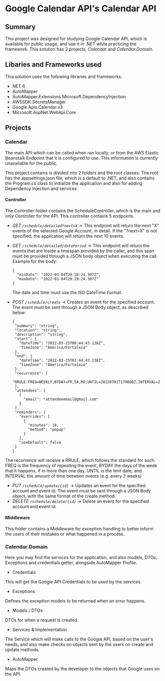 # Google Calendar API's Calendar API

## Summary

This project was designed for studying Google Calendar API, which is available for public usage, and use it in .NET while practicing the framework. This solution has 2 projects, *Calendar* and *Calendar.Domain*.

## Libaries and Frameworks used

This solution uses the following libraries and frameworks:

* NET 6
* AutoMapper
* AutoMapper.Extensions.Microsoft.DependencyInjection
* AWSSDK.SecretsManager
* Google.Apis.Calendar.v3
* Microsoft.AspNet.WebApi.Core

## Projects

### Calendar

The main API which can be called when ran locally, or from the AWS Elastic Beanstalk Endpoint that it is configured to use. This information is currently unavailable for the public.

This project contains is divided into 2 folders and the root classes. The root has the appsettings.json file, which is a default to .NET, and also contains the Program.cs class to initialize the application and also for adding Dependency Injection and services.

#### Controller 

The Controller folder contains the ScheduleController, which is the main and only Controller for the API. This controller contains 5 endpoints.

 * *GET `/schedule/detailed?next=X`* -> This endpoint will return the next "X" events of the selected Google Account, in detail. If the "?next=X" is not specified, the application will return the next 10 events.

 * *GET `/schedule/detailed/datePeriod`* -> This endpoint will return the events that are inside a timespan provided by the caller, and this span must be provided through a JSON body object when executing the call.
	Example for the body:
	```
	{
	  "minDate": "2022-03-04T20:18:24.307Z",
	  "maxDate": "2022-03-04T20:19:24.307Z"
	}
	```
	The date and time must use the ISO DateTime Format.
 * *POST `/schedule/create`* -> Creates an event for the specified account. The event must be sent through a JSON Body object, as described below:
     ```
     {
      "summary": "string",
      "location": "string",
      "description": "string",
      "start": {
        "dateTime": "2022-03-25T00:44:43.138Z",
        "timeZone": "America/Fortaleza"
      },
      "end": {
        "dateTime": "2022-03-25T01:44:43.138Z",
        "timeZone": "America/Fortaleza"
      },
      "recurrence": [
      "RRULE:FREQ=WEEKLY;BYDAY=FR,SA,MO;UNTIL=20220701T170000Z;INTERVAL=2"
      ],
      "attendees": [
        {
          "email": "attendeeemail@gmail.com"
        }
      ],
      "reminders": {
        "overrides": [
          {
            "minutes": 10,
            "method": "popup"
          }
        ],
        "useDefault": false
      }
    }
     ```
  The recurrence will receive a RRULE, which follows the standard for such. FREQ is the frequency of repeating the event, BYDAY the days of the week that it happens, if in more than one day, UNTIL is the limit date, and INTERVAL the amount of time between events (e.g. every 2 weeks)
 * *PUT `/schedule/update/{id}`* -> Updates an event for the specified account and event Id. The event must be sent through a JSON Body object, with the same format of the create method. 
 * *DELETE `/schedule/delete/{id}`* -> Delete an event for the specified account and event Id. 

#### Middleware

This folder contains a Middleware for exception handling to better inform the users of their mistakes or what happened in a process.

### Calendar.Domain

Here you may find the services for the application, and also models, DTOs, Exceptions and credentials getter, alongside AutoMapper Profile.

* Credentials

This will get the Google API Credentials to be used by the services.

* Exceptions

Defines the exception models to be returned when an error happens.

* Models / DTOs

DTOs for when a request is created. 

* Services & Implementation

The Service which will make calls to the Google API, based on the user's needs, and also make checks on objects sent by the users on create and update methods.

* AutoMapper

Maps the DTOs created by the developer to the objects that Google uses on the API.